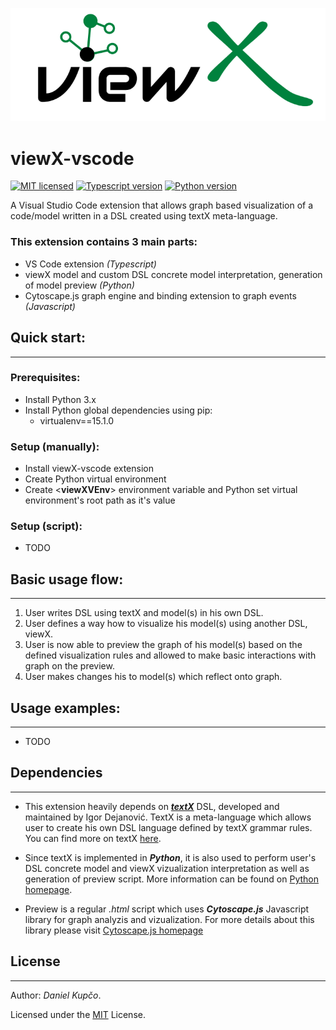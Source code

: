 ![viewX logo][logo]

# viewX-vscode

[![MIT licensed](https://img.shields.io/cocoapods/l/AFNetworking.svg)](https://raw.githubusercontent.com/danielkupco/viewX-vscode/master/LICENSE)
[![Typescript version](https://img.shields.io/badge/typescript-2.4-blue.svg)](https://www.typescriptlang.org/)
[![Python version](https://img.shields.io/badge/python-3.5-orange.svg)](https://www.python.org/)

A Visual Studio Code extension that allows graph based  visualization of a code/model written in a DSL created using textX meta-language.

### This extension contains 3 main parts:

- VS Code extension _(Typescript)_
- viewX model and custom DSL concrete model interpretation, generation of model preview _(Python)_
- Cytoscape.js graph engine and binding extension to graph events _(Javascript)_

## Quick start:
---

### Prerequisites:
- Install Python 3.x
- Install Python global dependencies using pip:
    - virtualenv==15.1.0

### Setup (manually):
- Install viewX-vscode extension
- Create Python virtual environment
- Create <**viewXVEnv**> environment variable and Python set virtual environment's root path as it's value

### Setup (script):
- TODO

## Basic usage flow:
---

1. User writes DSL using textX and model(s) in his own DSL.
2. User defines a way how to visualize his model(s) using another DSL, viewX.
3. User is now able to preview the graph of his model(s) based on the defined visualization rules and allowed to make basic interactions with graph on the preview.
4. User makes changes his to model(s) which reflect onto graph.

## Usage examples:
---
- TODO

## Dependencies
---
- This extension heavily depends on [_**textX**_](https://github.com/igordejanovic/textX) DSL, developed and maintained by Igor Dejanović. TextX is a meta-language which allows user to create his own DSL language defined by textX grammar rules. You can find more on textX [here](http://www.igordejanovic.net/textX/).

- Since textX is implemented in _**Python**_, it is also used to perform user's DSL concrete model and viewX vizualization interpretation as well as generation of preview script. More information can be found on [Python homepage](https://www.python.org/).

- Preview is a regular _.html_ script which uses _**Cytoscape.js**_ Javascript library for graph analyzis and vizualization. For more details about this library please visit [Cytoscape.js homepage](http://js.cytoscape.org/)

## License
---
Author: _Daniel Kupčo_.

Licensed under the [MIT](https://raw.githubusercontent.com/danielkupco/viewX-vscode/master/LICENSE) License.


[logo]: https://raw.githubusercontent.com/danielkupco/viewX-vscode/master/images/viewX-logo.png "viewX logo"